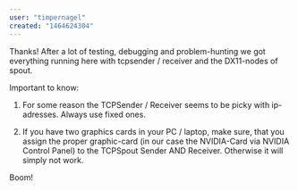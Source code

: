 ```yaml
---
user: "timpernagel"
created: "1464624304"
---
```


Thanks! After a lot of testing, debugging and problem-hunting we got everything running here with tcpsender / receiver and the DX11-nodes of spout.

Important to know:

1. For some reason the TCPSender / Receiver seems to be picky with ip-adresses. Always use fixed ones.

2. If you have two graphics cards in your PC / laptop, make sure, that you assign the proper graphic-card (in our case the NVIDIA-Card via NVIDIA Control Panel) to the TCPSpout Sender AND Receiver. Otherwise it will simply not work.

Boom!
